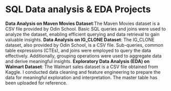 # SQL Data analysis & EDA Projects
**Data Analysis on Maven Movies Dataset**:The Maven Movies dataset is a CSV file provided by Odin School. Basic SQL queries and joins were used to analyze the dataset, enabling efficient querying and data retrieval to gain valuable insights.
**Data Analysis on IG_CLONE Dataset**:  The IG_CLONE dataset, also provided by Odin School, is a CSV file. Sub-queries, common table expressions (CTEs), and joins were employed to query the data effectively. Additionally, grouping operations were used to aggregate data and derive meaningful insights.
**Exploratory Data Analysis (EDA) on Walmart Dataset**: The Walmart sales dataset is a CSV file obtained from Kaggle. I conducted data cleaning and feature engineering to prepare the data for meaningful exploration and interpretation. The master table has been uploaded for reference.
